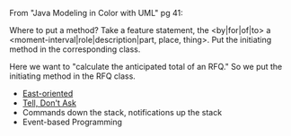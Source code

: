 From "Java Modeling in Color with UML" pg 41:

Where to put a method? Take a feature statement, <action> the <result> <by|for|of|to> a <moment-interval|role|description|part, place, thing>. Put the initiating method in the corresponding class.

Here we want to "calculate the anticipated total of an RFQ." So we put the initiating method in the RFQ class.

* [East-oriented](http://jamesladdcode.com/2011/08/10/east-example-code/)
* [Tell, Don't Ask](https://pragprog.com/articles/tell-dont-ask)
* Commands down the stack, notifications up the stack
* Event-based Programming

